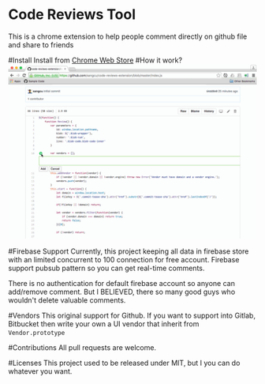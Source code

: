 # Code Reviews Tool
This is a chrome extension to help people comment directly on github file and share to friends

#Install
Install from [Chrome Web Store](https://chrome.google.com/webstore/detail/code-comments/mdnaooeglljianffhlbnmljhdgnhfgac)
#How it work?
![How it work!](https://raw.githubusercontent.com/sangcu/code-reviews-extension/master/screenshots/demo.gif)

#Firebase Support
Currently, this project keeping all data in firebase store with an limited concurrent to 100 connection for free account. Firebase support pubsub pattern so you can get real-time comments.  

There is no authentication for default firebase account so anyone can add/remove comment. But I BELIEVED, there so many good guys who wouldn't delete valuable comments.

#Vendors
This original support for Github. If you want to support into Gitlab, Bitbucket then write your own a UI vendor that inherit from `Vendor.prototype`  

#Contributions
All pull requests are welcome.

#Licenses
This project used to be released under MIT, but I you can do whatever you want.

